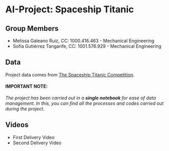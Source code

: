 # AI-Project: Spaceship Titanic

## Group Members
- Melissa Galeano Ruiz, CC: 1000.416.463  -  Mechanical Engineering
- Sofía Gutiérrez Tangarife, CC: 1001.576.929  -  Mechanical Engineering 

## Data
Project data comes from [The Spaceship Titanic Competition](https://www.kaggle.com/competitions/spaceship-titanic/overview/description).

####  **IMPORTANT NOTE:**
_The project has been carried out in a **single notebook** for ease of data management. In this, you can find all the processes and codes carried out during the project._

## Videos
- First Delivery Video
- Second Delivery Video


